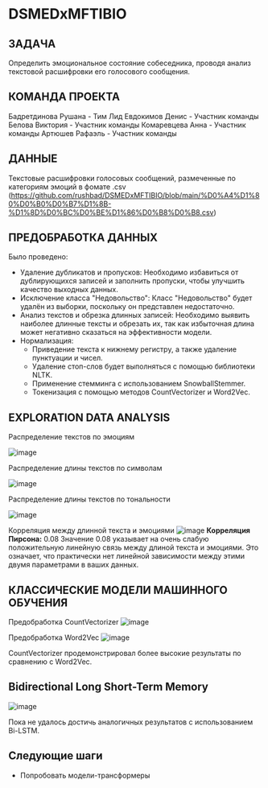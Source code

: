 # DSMEDxMFTIBIO
## ЗАДАЧА
Определить эмоциональное состояние собеседника, проводя анализ текстовой расшифровки его голосового сообщения.

## КОМАНДА ПРОЕКТА
Бадретдинова Рушана - Тим Лид
Евдокимов Денис - Участник команды
Белова Виктория - Участник команды
Комаревцева Анна - Участник команды
Артюшев Рафаэль - Участник команды

## ДАННЫЕ
Текстовые расшифровки голосовых сообщений, размеченные по категориям эмоций в фомате .csv (https://github.com/rushbad/DSMEDxMFTIBIO/blob/main/%D0%A4%D1%80%D0%B0%D0%B7%D1%8B-%D1%8D%D0%BC%D0%BE%D1%86%D0%B8%D0%B8.csv)

## ПРЕДОБРАБОТКА ДАННЫХ 
Было проведено: 
 - Удаление дубликатов и пропусков:
Необходимо избавиться от дублирующихся записей и заполнить пропуски, чтобы улучшить качество выходных данных.
 - Исключение класса "Недовольство":
Класс "Недовольство" будет удалён из выборки, поскольку он представлен недостаточно.
 - Анализ текстов и обрезка длинных записей:
Необходимо выявить наиболее длинные тексты и обрезать их, так как избыточная длина может негативно сказаться на эффективности модели.
 - Нормализация:
    -  Приведение текста к нижнему регистру, а также удаление пунктуации и чисел.
    -  Удаление стоп-слов будет выполняться с помощью библиотеки NLTK.
    -  Применение стемминга с использованием SnowballStemmer.
    -  Токенизация с помощью методов CountVectorizer и Word2Vec.

## EXPLORATION DATA ANALYSIS
Распределение текстов по эмоциям

![image](https://github.com/user-attachments/assets/6cb8cc65-6f2b-4799-b429-9364a920c4a3)

Распределение длины текстов по символам

![image](https://github.com/user-attachments/assets/b3564f68-45c6-4218-a05c-ee514484a941)

Распределение длины текстов по тональности

![image](https://github.com/user-attachments/assets/068af01e-432f-484f-94a4-5b65741d357e)

Корреляция между длинной текста и эмоциями 
![image](https://github.com/user-attachments/assets/1a4ff72d-0bc7-4428-a92b-f9f27d34eea1)
**Корреляция Пирсона:** 0.08
Значение 0.08 указывает на очень слабую положительную линейную связь между длиной текста и эмоциями. Это означает, что практически нет линейной зависимости между этими двумя параметрами в ваших данных.

## КЛАССИЧЕСКИЕ МОДЕЛИ МАШИННОГО ОБУЧЕНИЯ 
Предобработка CountVectorizer 
![image](https://github.com/user-attachments/assets/71264a0b-cccd-4155-a4ca-af6533a21864)

Предобработка Word2Vec
![image](https://github.com/user-attachments/assets/0f597dfd-1840-4587-9fe2-ad1d4c39b3db)

CountVectorizer продемонстрировал более высокие результаты по сравнению с Word2Vec.

## Bidirectional Long Short-Term Memory
![image](https://github.com/user-attachments/assets/5e8c2acd-d574-40fb-820d-778633577091)

Пока не удалось достичь аналогичных результатов с использованием Bi-LSTM.

## Следующие шаги
- Попробовать модели-трансформеры 

